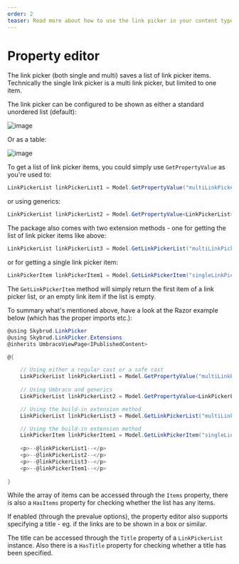 ```yaml
---
order: 2
teaser: Read more about how to use the link picker in your content types.
---
```


# Property editor

The link picker (both single and multi) saves a list of link picker items. Technically the single link picker is a multi link picker, but limited to one item.

The link picker can be configured to be shown as either a standard unordered list (default):

![image](https://cloud.githubusercontent.com/assets/3634580/16986321/1da83912-4e86-11e6-9177-a6f72dfd43e7.png)

Or as a table:

![image](https://cloud.githubusercontent.com/assets/3634580/16986288/e8cdbbae-4e85-11e6-976d-2c2d8994b5b9.png)

To get a list of link picker items, you could simply use `GetPropertyValue` as you're used to:

```C#
LinkPickerList linkPickerList1 = Model.GetPropertyValue("multiLinkPicker") as LinkPickerList;
```

or using generics:


```C#
LinkPickerList linkPickerList2 = Model.GetPropertyValue<LinkPickerList>("multiLinkPicker");
```

The package also comes with two extension methods - one for getting the list of link picker items like above:

```C#
LinkPickerList linkPickerList3 = Model.GetLinkPickerList("multiLinkPicker");
```

or for getting a single link picker item:

```C#
LinkPickerItem linkPickerItem1 = Model.GetLinkPickerItem("singleLinkPicker");
```

The `GetLinkPickerItem` method will simply return the first item of a link picker list, or an empty link item if the list is empty.

To summary what's mentioned above, have a look at the Razor example below (which has the proper imports etc.):

```C#
@using Skybrud.LinkPicker
@using Skybrud.LinkPicker.Extensions
@inherits UmbracoViewPage<IPublishedContent>

@{

    // Using either a regular cast or a safe cast
    LinkPickerList linkPickerList1 = Model.GetPropertyValue("multiLinkPicker") as LinkPickerList;
    
    // Using Umbraco and generics
    LinkPickerList linkPickerList2 = Model.GetPropertyValue<LinkPickerList>("multiLinkPicker");

    // Using the build-in extension method
    LinkPickerList linkPickerList3 = Model.GetLinkPickerList("multiLinkPicker");

    // Using the build-in extension method
    LinkPickerItem linkPickerItem1 = Model.GetLinkPickerItem("singleLinkPicker");
    
    <p>--@linkPickerList1--</p>
    <p>--@linkPickerList2--</p>
    <p>--@linkPickerList3--</p>
    <p>--@linkPickerItem1--</p>
    
}
```

While the array of items can be accessed through the `Items` property, there is also a `HasItems` property for checking whether the list has any items.

If enabled (through the prevalue options), the property editor also supports specifying a title - eg. if the links are to be shown in a box or similar.

The title can be accessed through the `Title` property of a `LinkPickerList` instance. Also there is a `HasTitle` property for checking whether a title has been specified.